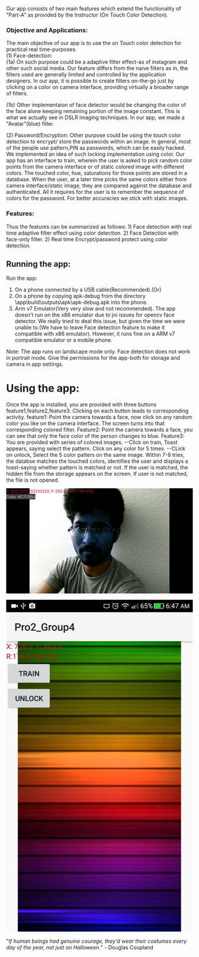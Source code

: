 
Our app consists of two main features which extend the functionality of "Part-A" as provided by the Instructor (On Touch Color Detection).

### Objective and Applications:

The main objective of our app is to use the on Touch color detection for practical real time-purposes.  
(1) Face-detection:													
(1a) On such purpose could be a adaptive filter effect-as of instagram and other such social media. Our feature differs from the naive filters as in, the filters used are generally limited and controlled by the application designers. In our app, it is possible to create filters on-the-go just by clicking on a color on camera interface, providing virtually a broader range of filters.

 (1b) Other implementaion of face detector would be changing the color of the face alone keeping remaining portion of the image constant. This is what we actually see in DSLR imaging techniques. In our app, we made a "Avatar"(blue) filter.

(2) Password/Encryption:
Other purpose could be using the touch color detection to encrypt/ store the passwords within an image. In general, most of the people use pattern,PIN as passwords, which can be easily hacked. We implemented an idea of such locking implementation using color. Our app has an interface to train, wherein the user is asked to pick random color points from the camera interface or of static colored image with different colors. The touched color, hue, saturations for those  points are stored in a database. When the user, at a later time picks the same colors either from camera interface/static image, they are compared against the database and authenticated. All it requires for the user is to remember the sequence of colors for the password. For better accuracies we stick with static images. 

### Features:
Thus the features can be summarized as follows:
	1) Face detection with real time adaptive filter effect using color detection.
	2) Face Detection with face-only filter.
	2) Real time Encrypt/password protect using color detection. 

## Running the app:
Run the app:
 1. On a phone connected by a USB cable(Recommended).(Or)
 2. On a phone by copying apk-debug from the directory \app\build\outputs\apk\apk-debug.apk
 	into the phone.
 3. Arm v7 Emulator(Very very slow and not recommended). 
The app doesn't run on the x86 emulator due to jni issues for opencv face detector. We really tried to deal this issue, but given the time we were unable to.(We have to leave Face detection feature to make it compatible with x86 emulator). However, it runs fine on a ARM v7 compatible emulator or a mobile phone.

Note: The app runs on landscape mode only. Face detection does not work in portrait mode.
		Give the permissions for the app-both for storage and camera in app settings.

# Using the app:
Once the app is installed, you are provided with three buttons feature1,feature2,feature3. Clicking on each button leads to corresponding activity.
feature1: Point the camera towards a face, now click on any random color you like on the camera interface. The screen turns into that corresponding colored filter.
Feature2: Point the camera towards a face, you can see that only the face color of the person changes to blue.
Feature3:   You are provided with series of colored images. 
			--Click on train, Toast appears, saying select the pattern. Click on any color for 5 times.
			--CLick on unlock, Select the 5 color patters on the same image. Within 7-8 tries, the databse matches the touched colors, identifies the user and 	    displays a toast-saying whether pattern is matched or not. If the user is matched, the hidden file from the storage appears on the screen. If user is not matched, the file is not opened.
	

![alt tag](Feature2.png)

![alt tag](2017_04_28_06_47_03.png)

"*If human beings had genuine courage, they'd wear their costumes every day of the year, not just on Halloween.*" - Douglas Coupland
